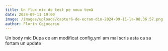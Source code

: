 ```yaml
---
title: Un flux mic de test pe noua temă
date: 2024-09-11 19:00
image: /images/uploads/captură-de-ecran-din-2024-09-11-la-08.36.57.png
author: Florin Cojocariu
---
```

Un body mic
Dupa ce am modificat config.yml am mai scris asta ca sa fortam un update
